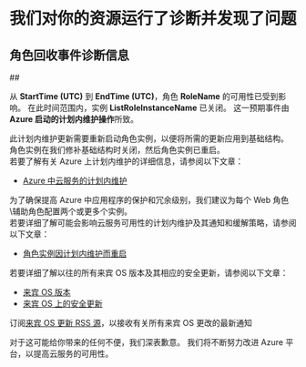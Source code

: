 <properties
    pageTitle="CloudServices RCA"
    description="RCA - 计划内维护 - 角色回收"
    infoBubbleText="发现最近已重新启动。 请参阅右侧的详细信息。"
    service="microsoft.classiccompute"
    resource="domainnames"
    authors="chiragpa"
    displayOrder=""
    articleId="RoleRecycle_GuestOSUpdate_All_Instances_Down"
    diagnosticScenario="CloudServiceRolecyle"
    selfHelpType="rca"
    supportTopicIds="32422590"
    resourceTags=""
    productPesIds="13185"
    cloudEnvironments="public"
/>

# 我们对你的资源运行了诊断并发现了问题
<a id="we-ran-diagnostics-on-your-resource-and-found-an-issue" class="xliff"></a>

<!--issueDescription-->
## **角色回收事件诊断信息**
<a id="role-recycle-incident-diagnostic-information" class="xliff"></a> ##

从 **<!--$StartTime-->StartTime<!--/$StartTime--> (UTC)** 到 **<!--$EndTime-->EndTime<!--/$EndTime--> (UTC)**，角色 **<!--$RoleName-->RoleName<!--/$RoleName-->** 的可用性已受到影响。  在此时间范围内，实例 **<!--$ListRoleInstanceName-->ListRoleInstanceName<!--/$ListRoleInstanceName-->** 已关闭。 这一预期事件由 **Azure 启动的计划内维护操作**所致。  

<!--/issueDescription-->

此计划内维护更新需要重新启动角色实例，以便将所需的更新应用到基础结构。 角色实例在我们修补基础结构时关闭，然后角色实例已重启。<br> 若要了解有关 Azure 上计划内维护的详细信息，请参阅以下文章：<br>
* [Azure 中云服务的计划内维护](https://blogs.msdn.microsoft.com/kwill/2012/09/19/role-instance-restarts-due-to-os-upgrades/)<br>

为了确保提高 Azure 中应用程序的保护和冗余级别，我们建议为每个 Web 角色\辅助角色配置两个或更多个实例。<br>
若要详细了解可能会影响云服务可用性的计划内维护及其通知和缓解策略，请参阅以下文章：<br>
* [角色实例因计划内维护而重启](https://blogs.msdn.microsoft.com/kwill/2012/09/19/role-instance-restarts-due-to-os-upgrades/)<br>

若要详细了解以往的所有来宾 OS 版本及其相应的安全更新，请参阅以下文章：<br>
* [来宾 OS 版本](https://docs.microsoft.com/azure/cloud-services/cloud-services-guestos-update-matrix#releases)<br>
* [来宾 OS 上的安全更新](https://docs.microsoft.com/azure/cloud-services/cloud-services-guestos-msrc-releases)<br>

订阅[来宾 OS 更新 RSS 源](https://docs.microsoft.com/azure/cloud-services/cloud-services-guestos-update-matrix)，以接收有关所有来宾 OS 更改的最新通知<br>

对于这可能给你带来的任何不便，我们深表歉意。 我们将不断努力改进 Azure 平台，以提高云服务的可用性。

